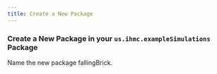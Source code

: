 ```yaml
---
title: Create a New Package
---
```


### Create a New Package in your `us.ihmc.exampleSimulations` Package
   Name the new package fallingBrick.
